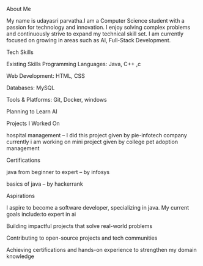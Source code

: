 About Me

My name is udayasri parvatha.I am a  Computer Science student  with a passion for technology and innovation. I enjoy solving complex problems and continuously strive to expand my technical skill set. I am currently focused on growing in areas such as  AI,  Full-Stack Development.

Tech Skills

Existing Skills
Programming Languages: Java, C++ ,c

Web Development:  HTML, CSS

Databases: MySQL

Tools & Platforms: Git, Docker, windows

Planning to Learn AI

Projects I Worked On


hospital management – I did this project given by pie-infotech company
currently i am working on mini project given by college pet adoption management


Certifications

java from beginner to expert – by infosys

basics of java – by hackerrank



Aspirations

I aspire to become a software developer, specializing in java.
My current goals include:to expert in ai


Building impactful projects that solve real-world problems

Contributing to open-source projects and tech communities

Achieving certifications and hands-on experience to strengthen my domain knowledge


